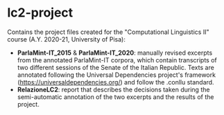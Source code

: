 # lc2-project
Contains the project files created for the "Computational Linguistics II" course (A.Y. 2020-21, University of Pisa):
* **ParlaMint-IT_2015** & **ParlaMint-IT_2020**: manually revised excerpts from the annotated ParlaMint-IT corpora, which contain transcripts of two different sessions of the Senate of the Italian Republic. Texts are annotated following the Universal Dependencies project's framework (https://universaldependencies.org/) and follow the .conllu standard. 
* **RelazioneLC2**: report that describes the decisions taken during the semi-automatic annotation of the two excerpts and the results of the project.
